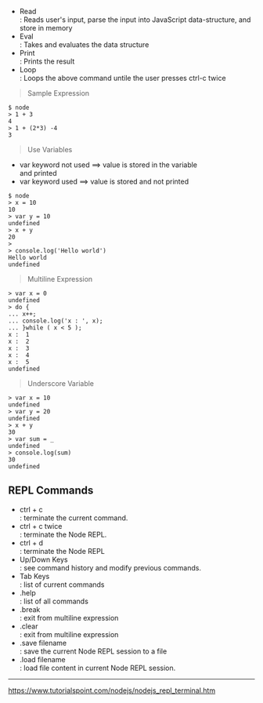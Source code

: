 - Read  
 : Reads user's input, parse the input into JavaScript data-structure, and store in memory  
- Eval  
 : Takes and evaluates the data structure  
- Print  
 : Prints the result  
- Loop  
 : Loops the above command untile the user presses ctrl-c twice  


> Sample Expression  


```
$ node
> 1 + 3
4
> 1 + (2*3) -4
3
```  

> Use Variables  

- var keyword not used ==> value is stored in the variable  
and printed  
- var keyword used ==> value is stored and not printed

```
$ node
> x = 10
10
> var y = 10
undefined
> x + y
20
>
> console.log('Hello world')
Hello world
undefined
```  

> Multiline Expression  

```
> var x = 0
undefined
> do {
... x++;
... console.log('x : ', x);
... }while ( x < 5 );
x :  1
x :  2
x :  3
x :  4
x :  5
undefined
```  

> Underscore Variable  

```
> var x = 10
undefined
> var y = 20
undefined
> x + y
30
> var sum = _
undefined
> console.log(sum)
30
undefined
```

## REPL Commands  

- ctrl + c  
 : terminate the current command.  
- ctrl + c twice  
 : terminate the Node REPL.  
- ctrl + d  
 : terminate the Node REPL  
- Up/Down Keys  
 : see command history and modify previous commands.  
- Tab Keys  
 : list of current commands  
- .help  
 : list of all commands  
- .break  
 : exit from multiline expression  
- .clear  
 : exit from multiline expression  
- .save filename  
 : save the current Node REPL session to a file  
- .load filename  
 : load file content in current Node REPL session.  
      

---  

https://www.tutorialspoint.com/nodejs/nodejs_repl_terminal.htm  


